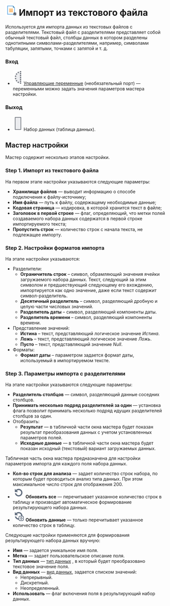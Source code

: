 # ![ ](../../images/icons/data-sources/file-txt-import_default.svg) Импорт из текстового файла

Используется для импорта данных из текстовых файлов c разделителями. Текстовый файл с разделителями представляет собой обычный текстовый файл, столбцы данных в котором разделены однотипными символами-разделителями, например, символами табуляции, запятыми, точками с запятой и т. д.

### Вход

* ![ ](../../images/icons/app/node/ports/inputs-optional/variable_inactive.svg) [Управляющие переменные](../../scenario/variables/control-variables.md) (необязательный порт) — переменными можно задать значения параметров мастера настройки.

### Выход

* ![ ](../../images/icons/app/node/ports/inputs/table_inactive.svg) Набор данных (таблица данных).

## Мастер настройки

Мастер содержит несколько этапов настройки.

### Step 1. Импорт из текстового файла

На первом этапе настройки указываются следующие параметры:

* **Хранилище файлов** — выводит информацию о способе подключения к файлу-источнику;
* **Имя файла** — путь к файлу, содержащему необходимые данные;
* **Кодовая страница** — кодировка, в которой хранится текст в файле;
* **Заголовок в первой строке** — флаг, определяющий, что метки полей создаваемого набора данных содержатся в первой строке импортируемого текста;
* **Пропустить строк** — количество строк с начала текста, не подлежащее импорту.

### Step 2. Настройки форматов импорта

На этапе настройки указываются:

* Разделители:
   * **Ограничитель строк** – символ, обрамляющий значения ячейки загружаемого набора данных. Текст, следующий за этим символом и предшествующий следующему его вхождению, импортируется как одно значение, даже если текст содержит символ-разделитель.
   * **Десятичный разделитель** – символ, разделяющий дробную и целую части числовых значений.
   * **Разделитель даты** – символ, разделяющий компоненты даты.
   * **Разделитель времени** – символ, разделяющий компоненты времени.
* Представление значений:
   * **Истина** – текст, представляющий логическое значение *Истина*.
   * **Ложь** – текст, представляющий логическое значение *Ложь*.
   * **Пусто** – текст, представляющий значение *Null*.
* Форматы:
   * **Формат даты** – параметром задается формат даты, используемый в импортируемом тексте.

### Step 3. Параметры импорта с разделителями

На этапе настройки указываются следующие параметры:

* **Разделитель столбцов** — символ, разделяющий данные соседних столбцов.
* **Принимать несколько подряд разделителей за один** — установка флага позволит принимать несколько подряд идущих разделителей столбцов за один.
* Отобразить:
   * **Результат** — в табличной части окна мастера будет показан результат преобразования данных с учетом установленных параметров полей.
   * **Исходные данные** — в табличной части окна мастера будет показан исходный (текстовый) вариант загружаемых данных.

Табличная часть окна мастера предназначена для настройки параметров импорта для каждого поля набора данных.

* **Кол-во строк для анализа** — задает количество строк набора, по которым будет проводиться анализ типа данных. При этом максимальное число строк для отображения 200.
* ![Обновить все](../../images/icons/toolbar-controls/refresh_default.svg) **Обновить все** — перечитывает указанное количество строк в таблицу и производит автоматическое формирование результирующего набора данных.
* ![Обновить данные](../../images/icons/toolbar-controls/refresh-data_default.svg) **Обновить данные** — только перечитывает указанное количество строк в таблицу.

Следующие настройки применяются для формирования результирующего набора данных вручную:

* **Имя** — задается уникальное имя поля.
* **Метка** — задает пользовательское описание поля.
* **Тип данных** — [тип данных](../../data/datatype.md) , в который будет преобразовано текстовое значение поля.
* **Вид данных** — [вид данных](../../data/datakind.md), задается списком значений:
   * Непрерывный.
   * Дискретный.
   * Неопределенный.
* **Использовать** — флаг включения поля в результирующий набор данных.
